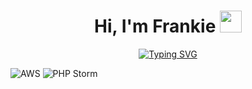 <h1 align="center">
	Hi, I'm Frankie <img src="https://media.giphy.com/media/hvRJCLFzcasrR4ia7z/giphy.gif" width="35">
</h1>

<p align="center">
	<a href="https://github.com/Frankie813">
		<a href="https://git.io/typing-svg"><img src="https://readme-typing-svg.herokuapp.com?font=Fira+Code&size=25&pause=1000&color=0DF7A6&center=true&vCenter=true&random=true&width=435&lines=web+developer;opportunity+seeker;cyclist;full+stack+developer;self+taught+programmer" alt="Typing SVG" /></a>
	</a>
</p>

![AWS](https://img.shields.io/badge/AWS-orange?logo=amazonwebservices)
![PHP Storm](https://img.shields.io/badge/PHP_Storm-purple?logo=phpstorm)


<!--
**Frankie813/Frankie813** is a ✨ _special_ ✨ repository because its `README.md` (this file) appears on your GitHub profile.

Here are some ideas to get you started:

- 🔭 I’m currently working on ...
- 🌱 I’m currently learning ...
- 👯 I’m looking to collaborate on ...
- 🤔 I’m looking for help with ...
- 💬 Ask me about ...
- 📫 How to reach me: ...
- 😄 Pronouns: ...
- ⚡ Fun fact: ...
-->
